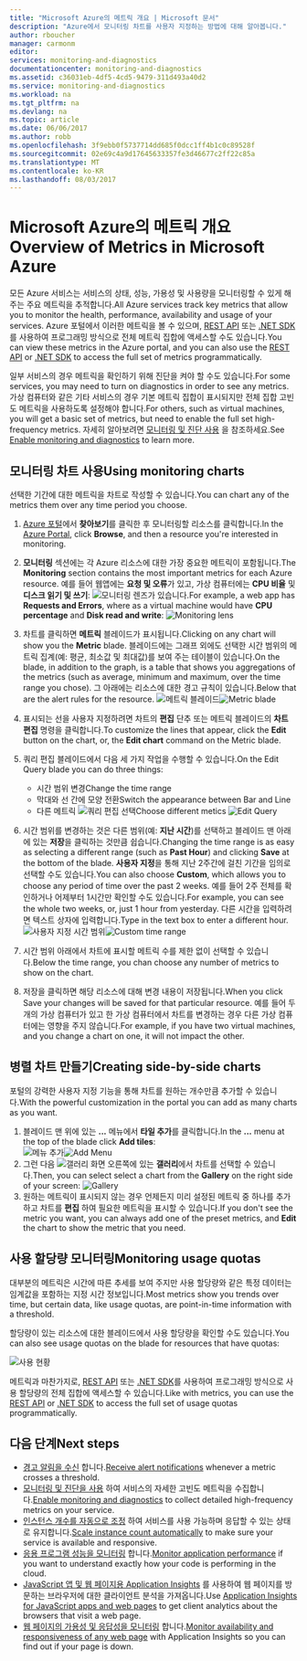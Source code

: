 ```yaml
---
title: "Microsoft Azure의 메트릭 개요 | Microsoft 문서"
description: "Azure에서 모니터링 차트를 사용자 지정하는 방법에 대해 알아봅니다."
author: rboucher
manager: carmonm
editor: 
services: monitoring-and-diagnostics
documentationcenter: monitoring-and-diagnostics
ms.assetid: c36031eb-4df5-4cd5-9479-311d493a40d2
ms.service: monitoring-and-diagnostics
ms.workload: na
ms.tgt_pltfrm: na
ms.devlang: na
ms.topic: article
ms.date: 06/06/2017
ms.author: robb
ms.openlocfilehash: 3f9ebb0f5737714dd685f0dcc1ff4b1c0c89528f
ms.sourcegitcommit: 02e69c4a9d17645633357fe3d46677c2ff22c85a
ms.translationtype: MT
ms.contentlocale: ko-KR
ms.lasthandoff: 08/03/2017
---
```

# <a name="overview-of-metrics-in-microsoft-azure"></a><span data-ttu-id="8f7a4-103">Microsoft Azure의 메트릭 개요</span><span class="sxs-lookup"><span data-stu-id="8f7a4-103">Overview of Metrics in Microsoft Azure</span></span>
<span data-ttu-id="8f7a4-104">모든 Azure 서비스는 서비스의 상태, 성능, 가용성 및 사용량을 모니터링할 수 있게 해주는 주요 메트릭을 추적합니다.</span><span class="sxs-lookup"><span data-stu-id="8f7a4-104">All Azure services track key metrics that allow you to monitor the health, performance, availability and usage of your services.</span></span> <span data-ttu-id="8f7a4-105">Azure 포털에서 이러한 메트릭을 볼 수 있으며, [REST API](https://msdn.microsoft.com/library/azure/dn931930.aspx) 또는 [.NET SDK](http://www.nuget.org/packages/Microsoft.Azure.Management.Monitor)를 사용하여 프로그래밍 방식으로 전체 메트릭 집합에 액세스할 수도 있습니다.</span><span class="sxs-lookup"><span data-stu-id="8f7a4-105">You can view these metrics in the Azure portal, and you can also use the [REST API](https://msdn.microsoft.com/library/azure/dn931930.aspx) or [.NET SDK](http://www.nuget.org/packages/Microsoft.Azure.Management.Monitor) to access the full set of metrics programmatically.</span></span>

<span data-ttu-id="8f7a4-106">일부 서비스의 경우 메트릭을 확인하기 위해 진단을 켜야 할 수도 있습니다.</span><span class="sxs-lookup"><span data-stu-id="8f7a4-106">For some services, you may need to turn on diagnostics in order to see any metrics.</span></span> <span data-ttu-id="8f7a4-107">가상 컴퓨터와 같은 기타 서비스의 경우 기본 메트릭 집합이 표시되지만 전체 집합 고빈도 메트릭을 사용하도록 설정해야 합니다.</span><span class="sxs-lookup"><span data-stu-id="8f7a4-107">For others, such as virtual machines, you will get a basic set of metrics, but need to enable the full set high-frequency metrics.</span></span> <span data-ttu-id="8f7a4-108">자세히 알아보려면 [모니터링 및 진단 사용](insights-how-to-use-diagnostics.md) 을 참조하세요.</span><span class="sxs-lookup"><span data-stu-id="8f7a4-108">See [Enable monitoring and diagnostics](insights-how-to-use-diagnostics.md) to learn more.</span></span>

## <a name="using-monitoring-charts"></a><span data-ttu-id="8f7a4-109">모니터링 차트 사용</span><span class="sxs-lookup"><span data-stu-id="8f7a4-109">Using monitoring charts</span></span>
<span data-ttu-id="8f7a4-110">선택한 기간에 대한 메트릭을 차트로 작성할 수 있습니다.</span><span class="sxs-lookup"><span data-stu-id="8f7a4-110">You can chart any of the metrics them over any time period you choose.</span></span>

1. <span data-ttu-id="8f7a4-111">[Azure 포털](https://portal.azure.com/)에서 **찾아보기**를 클릭한 후 모니터링할 리소스를 클릭합니다.</span><span class="sxs-lookup"><span data-stu-id="8f7a4-111">In the [Azure Portal](https://portal.azure.com/), click **Browse**, and then a resource you're interested in monitoring.</span></span>
2. <span data-ttu-id="8f7a4-112">**모니터링** 섹션에는 각 Azure 리소스에 대한 가장 중요한 메트릭이 포함됩니다.</span><span class="sxs-lookup"><span data-stu-id="8f7a4-112">The **Monitoring** section contains the most important metrics for each Azure resource.</span></span> <span data-ttu-id="8f7a4-113">예를 들어 웹앱에는 **요청 및 오류**가 있고, 가상 컴퓨터에는 **CPU 비율** 및 **디스크 읽기 및 쓰기**: ![모니터링 렌즈](./media/insights-how-to-customize-monitoring/Insights_MonitoringChart.png)가 있습니다.</span><span class="sxs-lookup"><span data-stu-id="8f7a4-113">For example, a web app has **Requests and Errors**, where as a virtual machine would have **CPU percentage** and **Disk read and write**: ![Monitoring lens](./media/insights-how-to-customize-monitoring/Insights_MonitoringChart.png)</span></span>
3. <span data-ttu-id="8f7a4-114">차트를 클릭하면 **메트릭** 블레이드가 표시됩니다.</span><span class="sxs-lookup"><span data-stu-id="8f7a4-114">Clicking on any chart will show you the **Metric** blade.</span></span> <span data-ttu-id="8f7a4-115">블레이드에는 그래프 외에도 선택한 시간 범위의 메트릭 집계(예: 평균, 최소값 및 최대값)를 보여 주는 테이블이 있습니다.</span><span class="sxs-lookup"><span data-stu-id="8f7a4-115">On the blade, in addition to the graph, is a table that shows you aggregations of the metrics (such as average, minimum and maximum, over the time range you chose).</span></span> <span data-ttu-id="8f7a4-116">그 아래에는 리소스에 대한 경고 규칙이 있습니다.</span><span class="sxs-lookup"><span data-stu-id="8f7a4-116">Below that are the alert rules for the resource.</span></span>
    <span data-ttu-id="8f7a4-117">![메트릭 블레이드](./media/insights-how-to-customize-monitoring/Insights_MetricBlade.png)</span><span class="sxs-lookup"><span data-stu-id="8f7a4-117">![Metric blade](./media/insights-how-to-customize-monitoring/Insights_MetricBlade.png)</span></span>
4. <span data-ttu-id="8f7a4-118">표시되는 선을 사용자 지정하려면 차트의 **편집** 단추 또는 메트릭 블레이드의 **차트 편집** 명령을 클릭합니다.</span><span class="sxs-lookup"><span data-stu-id="8f7a4-118">To customize the lines that appear, click the **Edit** button on the chart, or, the **Edit chart** command on the Metric blade.</span></span>
5. <span data-ttu-id="8f7a4-119">쿼리 편집 블레이드에서 다음 세 가지 작업을 수행할 수 있습니다.</span><span class="sxs-lookup"><span data-stu-id="8f7a4-119">On the Edit Query blade you can do three things:</span></span>
   
   * <span data-ttu-id="8f7a4-120">시간 범위 변경</span><span class="sxs-lookup"><span data-stu-id="8f7a4-120">Change the time range</span></span>
   * <span data-ttu-id="8f7a4-121">막대와 선 간에 모양 전환</span><span class="sxs-lookup"><span data-stu-id="8f7a4-121">Switch the appearance between Bar and Line</span></span>
   * <span data-ttu-id="8f7a4-122">다른 메트릭 ![쿼리 편집](./media/insights-how-to-customize-monitoring/Insights_EditQuery.png) 선택</span><span class="sxs-lookup"><span data-stu-id="8f7a4-122">Choose different metics ![Edit Query](./media/insights-how-to-customize-monitoring/Insights_EditQuery.png)</span></span>
6. <span data-ttu-id="8f7a4-123">시간 범위를 변경하는 것은 다른 범위(예: **지난 시간**)를 선택하고 블레이드 맨 아래에 있는 **저장**을 클릭하는 것만큼 쉽습니다.</span><span class="sxs-lookup"><span data-stu-id="8f7a4-123">Changing the time range is as easy as selecting a different range (such as **Past Hour**) and clicking **Save** at the bottom of the blade.</span></span> <span data-ttu-id="8f7a4-124">**사용자 지정**을 통해 지난 2주간에 걸친 기간을 임의로 선택할 수도 있습니다.</span><span class="sxs-lookup"><span data-stu-id="8f7a4-124">You can also choose **Custom**, which allows you to choose any period of time over the past 2 weeks.</span></span> <span data-ttu-id="8f7a4-125">예를 들어 2주 전체를 확인하거나 어제부터 1시간만 확인할 수도 있습니다.</span><span class="sxs-lookup"><span data-stu-id="8f7a4-125">For example, you can see the whole two weeks, or, just 1 hour from yesterday.</span></span> <span data-ttu-id="8f7a4-126">다른 시간을 입력하려면 텍스트 상자에 입력합니다.</span><span class="sxs-lookup"><span data-stu-id="8f7a4-126">Type in the text box to enter a different hour.</span></span>
    <span data-ttu-id="8f7a4-127">![사용자 지정 시간 범위](./media/insights-how-to-customize-monitoring/Insights_CustomTime.png)</span><span class="sxs-lookup"><span data-stu-id="8f7a4-127">![Custom time range](./media/insights-how-to-customize-monitoring/Insights_CustomTime.png)</span></span>
7. <span data-ttu-id="8f7a4-128">시간 범위 아래에서 차트에 표시할 메트릭 수를 제한 없이 선택할 수 있습니다.</span><span class="sxs-lookup"><span data-stu-id="8f7a4-128">Below the time range, you chan choose any number of metrics to show on the chart.</span></span>
8. <span data-ttu-id="8f7a4-129">저장을 클릭하면 해당 리소스에 대해 변경 내용이 저장됩니다.</span><span class="sxs-lookup"><span data-stu-id="8f7a4-129">When you click Save your changes will be saved for that particular resource.</span></span> <span data-ttu-id="8f7a4-130">예를 들어 두 개의 가상 컴퓨터가 있고 한 가상 컴퓨터에서 차트를 변경하는 경우 다른 가상 컴퓨터에는 영향을 주지 않습니다.</span><span class="sxs-lookup"><span data-stu-id="8f7a4-130">For example, if you have two virtual machines, and you change a chart on one, it will not impact the other.</span></span>

## <a name="creating-side-by-side-charts"></a><span data-ttu-id="8f7a4-131">병렬 차트 만들기</span><span class="sxs-lookup"><span data-stu-id="8f7a4-131">Creating side-by-side charts</span></span>
<span data-ttu-id="8f7a4-132">포털의 강력한 사용자 지정 기능을 통해 차트를 원하는 개수만큼 추가할 수 있습니다.</span><span class="sxs-lookup"><span data-stu-id="8f7a4-132">With the powerful customization in the portal you can add as many charts as you want.</span></span>

1. <span data-ttu-id="8f7a4-133">블레이드 맨 위에 있는 **...** 메뉴에서 **타일 추가**를 클릭합니다.</span><span class="sxs-lookup"><span data-stu-id="8f7a4-133">In the **...** menu at the top of the blade click **Add tiles**:</span></span>  
    <span data-ttu-id="8f7a4-134">![메뉴 추가](./media/insights-how-to-customize-monitoring/Insights_AddMenu.png)</span><span class="sxs-lookup"><span data-stu-id="8f7a4-134">![Add Menu](./media/insights-how-to-customize-monitoring/Insights_AddMenu.png)</span></span>
2. <span data-ttu-id="8f7a4-135">그런 다음 ![갤러리](./media/insights-how-to-customize-monitoring/Insights_Gallery.png) 화면 오른쪽에 있는 **갤러리**에서 차트를 선택할 수 있습니다.</span><span class="sxs-lookup"><span data-stu-id="8f7a4-135">Then, you can select select a chart from the **Gallery** on the right side of your screen:  ![Gallery](./media/insights-how-to-customize-monitoring/Insights_Gallery.png)</span></span>
3. <span data-ttu-id="8f7a4-136">원하는 메트릭이 표시되지 않는 경우 언제든지 미리 설정된 메트릭 중 하나를 추가하고 차트를 **편집** 하여 필요한 메트릭을 표시할 수 있습니다.</span><span class="sxs-lookup"><span data-stu-id="8f7a4-136">If you don't see the metric you want, you can always add one of the preset metrics, and **Edit** the chart to show the metric that you need.</span></span>

## <a name="monitoring-usage-quotas"></a><span data-ttu-id="8f7a4-137">사용 할당량 모니터링</span><span class="sxs-lookup"><span data-stu-id="8f7a4-137">Monitoring usage quotas</span></span>
<span data-ttu-id="8f7a4-138">대부분의 메트릭은 시간에 따른 추세를 보여 주지만 사용 할당량와 같은 특정 데이터는 임계값을 포함하는 지정 시간 정보입니다.</span><span class="sxs-lookup"><span data-stu-id="8f7a4-138">Most metrics show you trends over time, but certain data, like usage quotas, are point-in-time information with a threshold.</span></span>

<span data-ttu-id="8f7a4-139">할당량이 있는 리소스에 대한 블레이드에서 사용 할당량을 확인할 수도 있습니다.</span><span class="sxs-lookup"><span data-stu-id="8f7a4-139">You can also see usage quotas on the blade for resources that have quotas:</span></span>

![사용 현황](./media/insights-how-to-customize-monitoring/Insights_UsageChart.png)

<span data-ttu-id="8f7a4-141">메트릭과 마찬가지로, [REST API](https://msdn.microsoft.com/library/azure/dn931963.aspx) 또는 [.NET SDK](http://www.nuget.org/packages/Microsoft.Azure.Management.Monitor)를 사용하여 프로그래밍 방식으로 사용 할당량의 전체 집합에 액세스할 수 있습니다.</span><span class="sxs-lookup"><span data-stu-id="8f7a4-141">Like with metrics, you can use the [REST API](https://msdn.microsoft.com/library/azure/dn931963.aspx) or [.NET SDK](http://www.nuget.org/packages/Microsoft.Azure.Management.Monitor) to access the full set of usage quotas programmatically.</span></span>

## <a name="next-steps"></a><span data-ttu-id="8f7a4-142">다음 단계</span><span class="sxs-lookup"><span data-stu-id="8f7a4-142">Next steps</span></span>
* <span data-ttu-id="8f7a4-143">[경고 알림을 수신](insights-receive-alert-notifications.md) 합니다.</span><span class="sxs-lookup"><span data-stu-id="8f7a4-143">[Receive alert notifications](insights-receive-alert-notifications.md) whenever a metric crosses a threshold.</span></span>
* <span data-ttu-id="8f7a4-144">[모니터링 및 진단을 사용](insights-how-to-use-diagnostics.md) 하여 서비스의 자세한 고빈도 메트릭을 수집합니다.</span><span class="sxs-lookup"><span data-stu-id="8f7a4-144">[Enable monitoring and diagnostics](insights-how-to-use-diagnostics.md) to collect detailed high-frequency metrics on your service.</span></span>
* <span data-ttu-id="8f7a4-145">[인스턴스 개수를 자동으로 조정](insights-how-to-scale.md) 하여 서비스를 사용 가능하며 응답할 수 있는 상태로 유지합니다.</span><span class="sxs-lookup"><span data-stu-id="8f7a4-145">[Scale instance count automatically](insights-how-to-scale.md) to make sure your service is available and responsive.</span></span>
* <span data-ttu-id="8f7a4-146">[응용 프로그램 성능을 모니터링](../application-insights/app-insights-azure-web-apps.md) 합니다.</span><span class="sxs-lookup"><span data-stu-id="8f7a4-146">[Monitor application performance](../application-insights/app-insights-azure-web-apps.md) if you want to understand exactly how your code is performing in the cloud.</span></span>
* <span data-ttu-id="8f7a4-147">[JavaScript 앱 및 웹 페이지용 Application Insights](../application-insights/app-insights-web-track-usage.md) 를 사용하여 웹 페이지를 방문하는 브라우저에 대한 클라이언트 분석을 가져옵니다.</span><span class="sxs-lookup"><span data-stu-id="8f7a4-147">Use [Application Insights for JavaScript apps and web pages](../application-insights/app-insights-web-track-usage.md) to get client analytics about the browsers that visit a web page.</span></span>
* <span data-ttu-id="8f7a4-148">[웹 페이지의 가용성 및 응답성을 모니터링](../application-insights/app-insights-monitor-web-app-availability.md) 합니다.</span><span class="sxs-lookup"><span data-stu-id="8f7a4-148">[Monitor availability and responsiveness of any web page](../application-insights/app-insights-monitor-web-app-availability.md) with Application Insights so you can find out if your page is down.</span></span>

